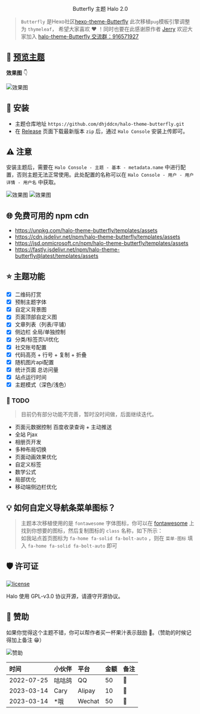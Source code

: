 <p align="center">Butterfly 主题 Halo 2.0</p>

> `Butterfly` 是Hexo社区[hexo-theme-Butterfly](https://github.com/jerryc127) 此次移植`pug`模板引擎调整为 `thymeleaf`，
> 希望大家喜欢 ❤️ ！同时也要在此感谢原作者 [Jerry](https://github.com/jerryc127)
> 欢迎大家加入 [halo-theme-Butterfly 交流群：916571927](https://jq.qq.com/?_wv=1027&k=LfbGKBVG)

## 👀 [预览主题](https://dhjdd.cn)

**效果图** 👇

![效果图](https://cdn.jsdelivr.net/npm/halo-theme-butterfly/docs/renderings.png)

## 🌈 安装

- 主题仓库地址 `https://github.com/dhjddcn/halo-theme-butterfly.git`
- 在 [Release](https://github.com/dhjddcn/halo-theme-butterfly/releases) 页面下载最新版本 `zip`
  后，通过 `Halo Console` 安装上传即可。

## ⚠️ 注意

安装主题后，需要在 `Halo Console - 主题 - 基本 - metadata.name`
中进行配置，否则主题无法正常使用。此处配置的名称可以在 `Halo Console - 用户 - 用户详情 - 用户名` 中获取。

![效果图](https://cdn.jsdelivr.net/npm/halo-theme-butterfly/docs/user.png)
![效果图](https://cdn.jsdelivr.net/npm/halo-theme-butterfly/docs/metadata.png)

## 🌐 免费可用的 npm cdn

- https://unpkg.com/halo-theme-butterfly/templates/assets
- https://cdn.jsdelivr.net/npm/halo-theme-butterfly/templates/assets
- https://jsd.onmicrosoft.cn/npm/halo-theme-butterfly/templates/assets
- https://fastly.jsdelivr.net/npm/halo-theme-butterfly@latest/templates/assets

## ⭐️ 主题功能

- [x] 二维码打赏
- [x] 预制主题字体
- [x] 自定义背景图
- [x] 页面顶部自定义图
- [x] 文章列表（列表/平铺）
- [x] 侧边栏 全局/单独控制
- [x] 分类/标签页UI优化
- [x] 社交账号配置
- [x] 代码高亮 + 行号 + 复制 + 折叠
- [x] 随机图片api配置
- [x] 统计页面 总访问量
- [x] 站点运行时间
- [x] 主题模式（深色/浅色）

### 📃 TODO

> 目前仍有部分功能不完善，暂时没时间做，后面继续迭代。

- 页面元数据控制
  百度收录查询 + 主动推送
- 全站 Pjax
- 相册页开发
- 多种布局切换
- 页面动画效果优化
- 自定义标签
- 数学公式
- 局部优化
- 移动端侧边栏优化
  <br>

## 💡 如何自定义导航条菜单图标？

> 主题本次移植使用的是 `fontawesome` 字体图标，你可以在 [fontawesome](https://fontawesome.com/search)
> 上找到你想要的图标，然后复制图标的 `class` 名称，如下所示：<br/>
> 如我站点首页图标为 `fa-home fa-solid fa-bolt-auto` ，则在 `菜单-图标` 填入 `fa-home fa-solid fa-bolt-auto` 即可<br>

## 🛡️ 许可证

[![license](https://img.shields.io/github/license/halo-dev/halo.svg?style=flat-square)](https://github.com/halo-dev/halo/blob/master/LICENSE)

Halo 使用 GPL-v3.0 协议开源，请遵守开源协议。

## 🍹 赞助

如果你觉得这个主题不错，你可以帮作者买一杯果汁表示鼓励 🍹。（赞助的时候记得加上备注 😁）

![赞助](https://cdn.jsdelivr.net/npm/halo-theme-butterfly/docs/sponsor.png)

| 时间         | 小伙伴  | 平台     | 金额  | 备注  |
|:-----------|:-----|:-------|:----|:----|
| 2022-07-25 | 咕咕鸽  | QQ     | 50  | 🍹  |
| 2023-03-14 | Cary | Alipay | 10  | 🍹  |
| 2023-03-14 | *哦   | Wechat | 50  | 🍹  |
